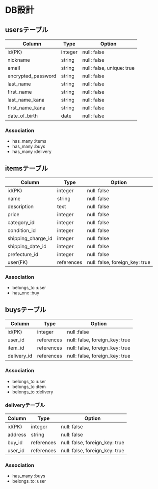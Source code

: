 # DB設計
## usersテーブル
| Column | Type | Option |
|-|-|-|
| id(PK) | integer | null: false |
| nickname | string | null: false |
| email | string | null: false, unique: true |
| encrypted_password | string | null: false |
| last_name | string | null: false |
| first_name | string | null: false |
| last_name_kana | string | null: false |
| first_name_kana | string | null: false |
| date_of_birth | date | null: false |

### Association
- has_many :items
- has_many :buys
- has_many :delivery

## itemsテーブル
| Column | Type | Option |
|-|-|-|
| id(PK) | integer | null: false |
| name | string | null: false |
| description | text | null: false |
| price | integer | null: false |
| category_id | integer | null: false |
| condition_id | integer | null: false |
| shipping_charge_id | integer | null: false |
| shipping_date_id | integer | null: false |
| prefecture_id | integer | null: false |
| user(FK) | references | null: false, foreign_key: true |

### Association
- belongs_to :user
- has_one :buy

## buysテーブル
| Column | Type | Option |
|-|-|-|
| id(PK) | integer | null :false |
| user_id | references | null: false, foreign_key: true |
| item_id | references | null: false, foreign_key: true |
| delivery_id | references | null: false, foreign_key: true |

### Association
- belongs_to :user
- belongs_to :item
- belongs_to :delivery

### deliveryテーブル
| Column | Type | Option |
|-|-|-|
| id(PK) | integer | null: false |
| address | string | null: false |
| buy_id | references | null: false, foreign_key: true |
| user_id | references | null: false, foreign_key: true |

### Association
- has_many :buys
- belongs_to: user
